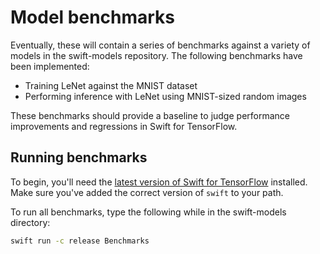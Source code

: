 # Model benchmarks

Eventually, these will contain a series of benchmarks against a variety of models in the 
swift-models repository. The following benchmarks have been implemented:

- Training LeNet against the MNIST dataset
- Performing inference with LeNet using MNIST-sized random images

These benchmarks should provide a baseline to judge performance improvements and regressions in 
Swift for TensorFlow.

## Running benchmarks

To begin, you'll need the [latest version of Swift for
TensorFlow](https://github.com/tensorflow/swift/blob/master/Installation.md)
installed. Make sure you've added the correct version of `swift` to your path.

To run all benchmarks, type the following while in the swift-models directory:

```sh
swift run -c release Benchmarks
```